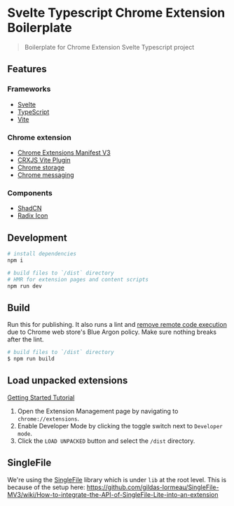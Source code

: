 # Svelte Typescript Chrome Extension Boilerplate

> Boilerplate for Chrome Extension Svelte Typescript project

## Features

### Frameworks

- [Svelte](https://svelte.dev/)
- [TypeScript](https://www.typescriptlang.org/)
- [Vite](https://vitejs.dev/)

### Chrome extension

- [Chrome Extensions Manifest V3](https://developer.chrome.com/docs/extensions/mv3/intro/)
- [CRXJS Vite Plugin](https://github.com/crxjs/chrome-extension-tools/blob/main/packages/vite-plugin/README.md)
- [Chrome storage](https://github.com/extend-chrome/storage)
- [Chrome messaging](https://github.com/extend-chrome/messages)

### Components

- [ShadCN](https://www.shadcn-svelte.com/docs/components/)
- [Radix Icon](https://www.radix-ui.com/icons)

## Development

```bash
# install dependencies
npm i

# build files to `/dist` directory
# HMR for extension pages and content scripts
npm run dev
```

## Build

Run this for publishing. It also runs a lint and [remove remote code execution](https://github.com/spookyuser/badlinks) due to Chrome web store's Blue Argon policy. Make sure nothing breaks after the lint.

```bash
# build files to `/dist` directory
$ npm run build
```

## Load unpacked extensions

[Getting Started Tutorial](https://developer.chrome.com/docs/extensions/mv3/getstarted/)

1. Open the Extension Management page by navigating to `chrome://extensions`.
2. Enable Developer Mode by clicking the toggle switch next to `Developer mode`.
3. Click the `LOAD UNPACKED` button and select the `/dist` directory.

## SingleFile
We're using the [SingleFile](https://github.com/gildas-lormeau/SingleFile-MV3) library which is under `lib` at the root level. This is because of the setup here:
https://github.com/gildas-lormeau/SingleFile-MV3/wiki/How-to-integrate-the-API-of-SingleFile-Lite-into-an-extension